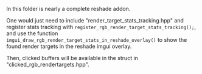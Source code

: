 In this folder is nearly a complete reshade addon.

One would just need to include "render_target_stats_tracking.hpp" and register stats tracking with ```register_rgb_render_target_stats_tracking();```,
and use the function ```imgui_draw_rgb_render_target_stats_in_reshade_overlay()``` to show the found render targets in the reshade imgui overlay.

Then, clicked buffers will be available in the struct in "clicked_rgb_rendertargets.hpp".

